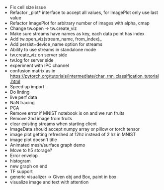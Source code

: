 * Fix cell size issue
* Refactor _plot* interface to accept all values, for ImagePlot only use last value
* Refactor ImagePlot for arbitrary number of images with alpha, cmap
* Change tw.open -> tw.create_viz
* Make sure streams have names as key, each data point has index
* Add tw.open_viz(stream_name, from_index)_
* Add persist=device_name option for streams
* Ability to use streams in standalone mode
* tw.create_viz on server side
* tw.log for server side
* experiment with IPC channel
* confusion matrix as in https://pytorch.org/tutorials/intermediate/char_rnn_classification_tutorial.html
* Speed up import
* Do linting
* live perf data
* NaN tracing
* PCA
* Remove error if MNIST notebook is on and we run fruits
* Remove 2nd image from fruits
* clear exisitng streams when starting client
* ImageData should accept numpy array or pillow or torch tensor 
* image plot getting refreshed at 12hz instead of 2 hz in MNIST
* image plot doesn't title
* Animated mesh/surface graph demo
* Move to h5 storage?
* Error envelop
* histogram
* new graph on end
* TF support
* generic visualizer -> Given obj and Box, paint in box
* visualize image and text with attention